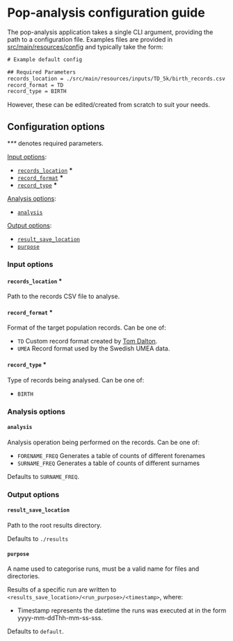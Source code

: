 # Pop-analysis configuration guide
The pop-analysis application takes a single CLI argument, providing the path to a configuration file. Examples files are provided in [src/main/resources/config](../../src/main/resources/config/) and typically take the form:

```txt
# Example default config

## Required Parameters
records_location = ./src/main/resources/inputs/TD_5k/birth_records.csv
record_format = TD
record_type = BIRTH
```

However, these can be edited/created from scratch to suit your needs.

## Configuration options
**\*\** denotes required parameters.

[Input options](#input-options):
- [`records_location`](#records_location-) **\***
- [`record_format`](#record_format-) **\***
- [`record_type`](#record_type-) **\***

[Analysis options](#analysis-options):
- [`analysis`](#analysis)

[Output options](#output-options):
- [`result_save_location`](#result_save_location)
- [`purpose`](#purpose)

### Input options
#### `records_location` **\***
Path to the records CSV file to analyse.

#### `record_format` **\***
Format of the target population records. Can be one of:
- `TD` Custom record format created by [Tom Dalton](https://github.com/tomsdalton).
- `UMEA` Record format used by the Swedish UMEA data.

#### `record_type` **\***
Type of records being analysed. Can be one of:
- `BIRTH` 

### Analysis options
#### `analysis`
Analysis operation being performed on the records. Can be one of:
- `FORENAME_FREQ` Generates a table of counts of different forenames
- `SURNAME_FREQ` Generates a table of counts of different surnames

Defaults to `SURNAME_FREQ`.

### Output options
#### `result_save_location`
Path to the root results directory.

Defaults to `./results`

#### `purpose`
A name used to categorise runs, must be a valid name for files and directories.

Results of a specific run are written to `<results_save_location>/<run_purpose>/<timestamp>`, where:
- Timestamp represents the datetime the runs was executed at in the form yyyy-mm-ddThh-mm-ss-sss.

Defaults to `default`.